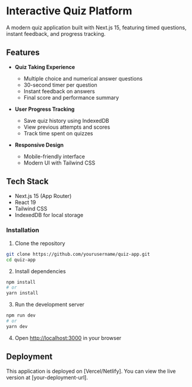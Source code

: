 # Interactive Quiz Platform

A modern quiz application built with Next.js 15, featuring timed questions, instant feedback, and progress tracking.

## Features

- **Quiz Taking Experience**
  - Multiple choice and numerical answer questions
  - 30-second timer per question
  - Instant feedback on answers
  - Final score and performance summary

- **User Progress Tracking**
  - Save quiz history using IndexedDB
  - View previous attempts and scores
  - Track time spent on quizzes

- **Responsive Design**
  - Mobile-friendly interface
  - Modern UI with Tailwind CSS

## Tech Stack

- Next.js 15 (App Router)
- React 19
- Tailwind CSS
- IndexedDB for local storage

### Installation

1. Clone the repository
```bash
git clone https://github.com/yourusername/quiz-app.git
cd quiz-app
```

2. Install dependencies
```bash
npm install
# or
yarn install
```

3. Run the development server
```bash
npm run dev
# or
yarn dev
```

4. Open [http://localhost:3000](http://localhost:3000) in your browser

## Deployment

This application is deployed on [Vercel/Netlify]. You can view the live version at [your-deployment-url].